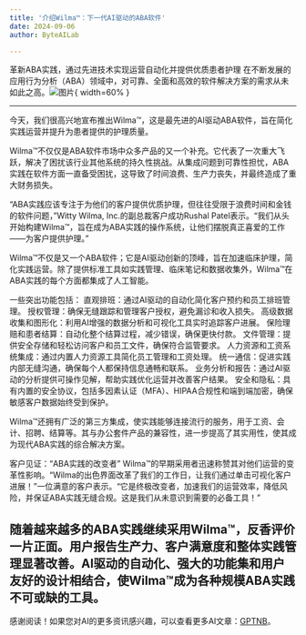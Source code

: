 ```yaml
---
title: '介绍Wilma™：下一代AI驱动的ABA软件'
date: 2024-09-06
author: ByteAILab

---
```


革新ABA实践，通过先进技术实现运营自动化并提供优质患者护理
在不断发展的应用行为分析（ABA）领域中，对可靠、全面和高效的软件解决方案的需求从未如此之高。![图片](https://ai-techpark.com/wp-content/uploads/2024/09/Introducing-960x540.jpg){ width=60% }

---
今天，我们很高兴地宣布推出Wilma™，这是最先进的AI驱动ABA软件，旨在简化实践运营并提升为患者提供的护理质量。

Wilma™不仅仅是ABA软件市场中众多产品的又一个补充。它代表了一次重大飞跃，解决了困扰该行业其他系统的持久性挑战。从集成问题到可靠性担忧，ABA实践在软件方面一直备受困扰，这导致了时间浪费、生产力丧失，并最终造成了重大财务损失。

“ABA实践应该专注于为他们的客户提供优质护理，但往往受限于浪费时间和金钱的软件问题，”Witty Wilma, Inc.的副总裁客户成功Rushal Patel表示。“我们从头开始构建Wilma™，旨在成为ABA实践的操作系统，让他们摆脱真正喜爱的工作——为客户提供护理。”

Wilma™不仅是又一个ABA软件；它是AI驱动创新的顶峰，旨在加速临床护理，简化实践运营。除了提供标准工具如实践管理、临床笔记和数据收集外，Wilma™在ABA实践的每个方面都集成了人工智能。

一些突出功能包括：
直观排班：通过AI驱动的自动化简化客户预约和员工排班管理。
授权管理：确保无缝跟踪和管理客户授权，避免漏诊和收入损失。
高级数据收集和图形化：利用AI增强的数据分析和可视化工具实时追踪客户进展。
保险理赔和患者结算：自动化整个结算过程，减少错误，确保更快付款。
文件管理：提供安全存储和轻松访问客户和员工文件，确保符合监管要求。
人力资源和工资系统集成：通过内置人力资源工具简化员工管理和工资处理。
统一通信：促进实践内部无缝沟通，确保每个人都保持信息通畅和联系。
业务分析和报告：通过AI驱动的分析提供可操作见解，帮助实践优化运营并改善客户结果。
安全和隐私：具有内置的安全协议，包括多因素认证（MFA）、HIPAA合规性和端到端加密，确保敏感客户数据始终受到保护。

Wilma™还拥有广泛的第三方集成，使实践能够连接流行的服务，用于工资、会计、招聘、结算等。其与办公套件产品的兼容性，进一步提高了其实用性，使其成为现代ABA实践的综合解决方案。

客户见证：“ABA实践的改变者”
Wilma™的早期采用者迅速称赞其对他们运营的变革性影响。“Wilma的出色界面改革了我们的工作日，让我们通过单击可视化客户进展！”一位满意的客户表示。“它是终极改变者，加速我们的运营效率，降低风险，并保证ABA实践无缝合规。这是我们从未意识到需要的必备工具！”

随着越来越多的ABA实践继续采用Wilma™，反香评价一片正面。用户报告生产力、客户满意度和整体实践管理显著改善。AI驱动的自动化、强大的功能集和用户友好的设计相结合，使Wilma™成为各种规模ABA实践不可或缺的工具。
---
感谢阅读！如果您对AI的更多资讯感兴趣，可以查看更多AI文章：[GPTNB](https://gptnb.com)。